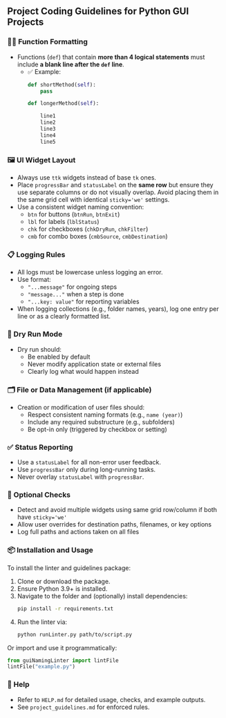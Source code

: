 ## Project Coding Guidelines for Python GUI Projects

### 🧑‍💻 Function Formatting  
<!-- Checks function definitions for spacing when the body exceeds 4 logical lines -->

- Functions (`def`) that contain **more than 4 logical statements** must include **a blank line after the `def` line**.
  - ✅ Example:
    ```python
    def shortMethod(self):
        pass

    def longerMethod(self):

        line1
        line2
        line3
        line4
        line5
    ```

### 🖼️ UI Widget Layout  
<!-- Enforces ttk usage and ensures widget naming and grid placement rules -->

- Always use `ttk` widgets instead of base `tk` ones.
- Place `progressBar` and `statusLabel` on the **same row** but ensure they use separate columns or do not visually overlap. Avoid placing them in the same grid cell with identical `sticky='we'` settings.
- Use a consistent widget naming convention:
  - `btn` for buttons (`btnRun`, `btnExit`)
  - `lbl` for labels (`lblStatus`)
  - `chk` for checkboxes (`chkDryRun`, `chkFilter`)
  - `cmb` for combo boxes (`cmbSource`, `cmbDestination`)

### 📋 Logging Rules  
<!-- Standardizes logging format and ensures key runtime data is captured consistently -->

- All logs must be lowercase unless logging an error.
- Use format:
  - `"...message"` for ongoing steps
  - `"message..."` when a step is done
  - `"...key: value"` for reporting variables
- When logging collections (e.g., folder names, years), log one entry per line or as a clearly formatted list.

### 🧪 Dry Run Mode  
<!-- Ensures dry-run mode never alters state and clearly logs actions -->

- Dry run should:
  - Be enabled by default
  - Never modify application state or external files
  - Clearly log what would happen instead

### 🗂 File or Data Management (if applicable)  
<!-- Governs naming, structure, and safe creation/modification of user files -->

- Creation or modification of user files should:
  - Respect consistent naming formats (e.g., `name (year)`)
  - Include any required substructure (e.g., subfolders)
  - Be opt-in only (triggered by checkbox or setting)

### ✅ Status Reporting  
<!-- Covers best practices for progress and status communication in the UI -->

- Use a `statusLabel` for all non-error user feedback.
- Use `progressBar` only during long-running tasks.
- Never overlay `statusLabel` with `progressBar`.

### 🧠 Optional Checks  
<!-- Suggestions for enhanced safety and user override capabilities -->

- Detect and avoid multiple widgets using same grid row/column if both have `sticky='we'`
- Allow user overrides for destination paths, filenames, or key options
- Log full paths and actions taken on all files

### 📦 Installation and Usage  
<!-- How to install and run the linter tool -->

To install the linter and guidelines package:

1. Clone or download the package.
2. Ensure Python 3.9+ is installed.
3. Navigate to the folder and (optionally) install dependencies:
   ```bash
   pip install -r requirements.txt
   ```
4. Run the linter via:
   ```bash
   python runLinter.py path/to/script.py
   ```

Or import and use it programmatically:
```python
from guiNamingLinter import lintFile
lintFile("example.py")
```

### 📘 Help
- Refer to `HELP.md` for detailed usage, checks, and example outputs.
- See `project_guidelines.md` for enforced rules.
